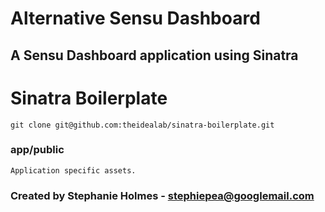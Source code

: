# Alternative Sensu Dashboard

## A Sensu Dashboard application using Sinatra
# Sinatra Boilerplate

	git clone git@github.com:theidealab/sinatra-boilerplate.git

### app/public

    Application specific assets.

### Created by Stephanie Holmes - stephiepea@googlemail.com